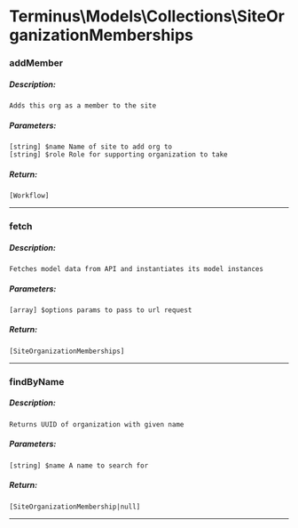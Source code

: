 # Terminus\Models\Collections\SiteOrganizationMemberships

### addMember
##### Description:
    Adds this org as a member to the site

##### Parameters:
    [string] $name Name of site to add org to
    [string] $role Role for supporting organization to take

##### Return:
    [Workflow]

---

### fetch
##### Description:
    Fetches model data from API and instantiates its model instances

##### Parameters:
    [array] $options params to pass to url request

##### Return:
    [SiteOrganizationMemberships]

---

### findByName
##### Description:
    Returns UUID of organization with given name

##### Parameters:
    [string] $name A name to search for

##### Return:
    [SiteOrganizationMembership|null]

---

